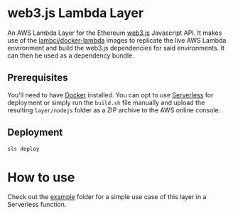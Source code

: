 # web3.js Lambda Layer

An AWS Lambda Layer for the Ethereum [web3.js](https://github.com/ethereum/web3.js) Javascript API. It makes use of the [lambci/docker-lambda](https://github.com/lambci/docker-lambda) images to replicate the live AWS Lambda environment and build the web3.js dependencies for said environments. It can then be used as a dependency bundle.

## Prerequisites

You'll need to have [Docker](https://www.docker.com/) installed. You can opt to use [Serverless](https://serverless.com) for deployment or simply run the `build.sh` file manually and upload the resulting `layer/nodejs` folder as a ZIP archive to the AWS online console.

## Deployment

```bash
sls deploy
```

# How to use

Check out the [example](example) folder for a simple use case of this layer in a Serverless function.
